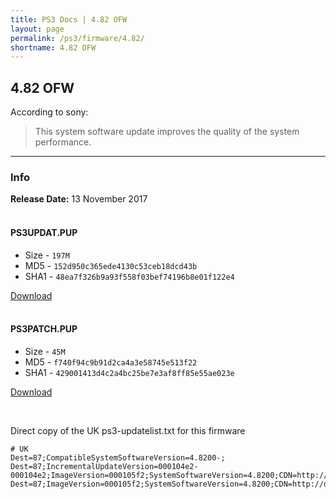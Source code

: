 ```yaml
---
title: PS3 Docs | 4.82 OFW
layout: page
permalink: /ps3/firmware/4.82/
shortname: 4.82 OFW
---
```

## 4.82 OFW
According to sony:
> This system software update improves the quality of the system performance.

---

### Info
**Release Date:** 13 November 2017  
<br>

#### PS3UPDAT.PUP
* Size - `197M`
* MD5 -  `152d950c365ede4130c53ceb18dcd43b`
* SHA1 - `48ea7f326b9a93f558f03bef74196b8e01f122e4`  

[Download](http://duk01.ps3.update.playstation.net/update/ps3/image/eu/2017_1113_152d950c365ede4130c53ceb18dcd43b/PS3UPDAT.PUP?dest=uk)  
<br>

#### PS3PATCH.PUP
* Size - `45M`
* MD5 -  `f740f94c9b91d2ca4a3e58745e513f22`
* SHA1 - `429001413d4c2a4bc25be7e3af8ff85e55ae023e`

[Download](http://duk01.ps3.update.playstation.net/update/ps3/image/eu/2017_1113_152d950c365ede4130c53ceb18dcd43b/PS3PATCH.PUP?dest=uk)

<br>

Direct copy of the UK ps3-updatelist.txt for this firmware
```
# UK
Dest=87;CompatibleSystemSoftwareVersion=4.8200-;
Dest=87;IncrementalUpdateVersion=000104e2-000104e2;ImageVersion=000105f2;SystemSoftwareVersion=4.8200;CDN=http://duk01.ps3.update.playstation.net/update/ps3/image/uk/2017_1113_152d950c365ede4130c53ceb18dcd43b/PS3PATCH.PUP;CDN_Timeout=30;
Dest=87;ImageVersion=000105f2;SystemSoftwareVersion=4.8200;CDN=http://duk01.ps3.update.playstation.net/update/ps3/image/uk/2017_1113_152d950c365ede4130c53ceb18dcd43b/PS3UPDAT.PUP;CDN_Timeout=30;
```